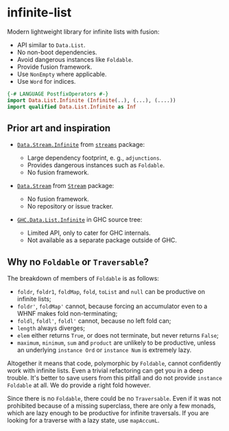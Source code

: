 # infinite-list

Modern lightweight library for infinite lists with fusion:

* API similar to `Data.List`.
* No non-boot dependencies.
* Avoid dangerous instances like `Foldable`.
* Provide fusion framework.
* Use `NonEmpty` where applicable.
* Use `Word` for indices.

```haskell
{-# LANGUAGE PostfixOperators #-}
import Data.List.Infinite (Infinite(..), (...), (....))
import qualified Data.List.Infinite as Inf
```

## Prior art and inspiration

* [`Data.Stream.Infinite`](https://hackage.haskell.org/package/streams/docs/Data-Stream-Infinite.html) from [`streams`](https://hackage.haskell.org/package/streams) package:
  * Large dependency footprint, e. g., `adjunctions`.
  * Provides dangerous instances such as `Foldable`.
  * No fusion framework.

* [`Data.Stream`](https://hackage.haskell.org/package/Stream/docs/Data-Stream.html) from [`Stream`](https://hackage.haskell.org/package/Stream) package:
  * No fusion framework.
  * No repository or issue tracker.

* [`GHC.Data.List.Infinite`](https://gitlab.haskell.org/ghc/ghc/-/blob/080fffa1015bcc0cff8ab4ad1eeb507fb7a13383/compiler/GHC/Data/List/Infinite.hs) in GHC source tree:
  * Limited API, only to cater for GHC internals.
  * Not available as a separate package outside of GHC.

## Why no `Foldable` or `Traversable`?

The breakdown of members of `Foldable` is as follows:

* `foldr`, `foldr1`, `foldMap`, `fold`, `toList` and `null` can be productive on infinite lists;
* `foldr'`, `foldMap'` cannot, because forcing an accumulator even to a WHNF makes fold non-terminating;
* `foldl`, `foldl'`, `foldl'` cannot, because no left fold can;
* `length` always diverges;
* `elem` either returns `True`, or does not terminate, but never returns `False`;
* `maximum`, `minimum`, `sum` and `product` are unlikely to be productive, unless an underlying `instance Ord` or `instance Num` is extremely lazy.

Altogether it means that code, polymorphic by `Foldable`, cannot confidently work with infinite lists. Even a trivial refactoring can get you in a deep trouble. It's better to save users from this pitfall and do not provide `instance Foldable` at all. We do provide a right fold however.

Since there is no `Foldable`, there could be no `Traversable`. Even if it was not prohibited because of a missing superclass, there are only a few monads, which are lazy enough to be productive for infinite traversals. If you are looking for a traverse with a lazy state, use `mapAccumL`.
